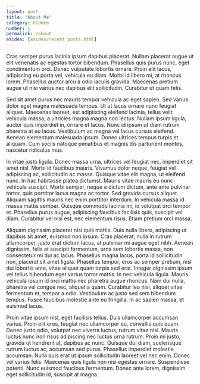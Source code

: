 ```yaml
---
layout: post
title: "About Me"
category: hidden
number: 1
permalink: /about
asides: [asides/recent_posts.html]
---
```

Cras semper purus lacinia ipsum dapibus placerat. Nullam placerat augue ut elit venenatis ac egestas tortor bibendum. Phasellus quis purus nunc, eget condimentum orci. Donec vulputate lobortis ornare. Proin elit lacus, adipiscing eu porta vel, vehicula eu diam. Morbi id libero mi, at rhoncus lorem. Phasellus auctor arcu a odio iaculis gravida. Maecenas pretium augue ut nisi varius nec dapibus elit sollicitudin. Curabitur ut quam felis.


Sed sit amet purus nec mauris tempor vehicula ac eget sapien. Sed varius dolor eget magna malesuada tempus. Ut ut lacus ornare nunc feugiat aliquet. Maecenas laoreet, est adipiscing eleifend lacinia, tellus velit vehicula massa, a ultricies magna magna non lectus. Nullam ipsum ligula, auctor quis imperdiet in, ornare et lacus. Nunc id ipsum ut diam rutrum pharetra at eu lacus. Vestibulum ac magna vel lacus cursus eleifend. Aenean elementum malesuada ipsum. Donec ultrices tempus turpis et aliquam. Cum sociis natoque penatibus et magnis dis parturient montes, nascetur ridiculus mus.


In vitae justo ligula. Donec massa urna, ultrices vel feugiat nec, imperdiet sit amet nisl. Morbi id faucibus mauris. Vivamus dolor neque, feugiat vel adipiscing ac, sollicitudin ac massa. Quisque vitae elit magna, ut eleifend nunc. In hac habitasse platea dictumst. Mauris vitae mauris eu nunc vehicula suscipit. Morbi semper, neque a dictum dictum, ante ante pulvinar tortor, quis porttitor lacus magna ac tortor. Sed gravida cursus aliquet. Aliquam sagittis mauris nec enim porttitor interdum. In vehicula massa id massa mattis semper. Quisque commodo lacinia mi, id volutpat orci tempor et. Phasellus purus augue, adipiscing faucibus facilisis quis, suscipit vel diam. Curabitur vel nisi est, nec elementum risus. Etiam pretium orci massa.


Aliquam dignissim placerat nisi quis mattis. Duis nulla libero, adipiscing ut dapibus sit amet, euismod non ipsum. Cras placerat, nulla in rutrum ullamcorper, justo erat dictum lacus, at pulvinar mi augue eget nibh. Aenean dignissim, felis at suscipit fermentum, urna sem lobortis massa, non consectetur mi dui ac lacus. Phasellus magna lacus, porta id sollicitudin non, placerat sit amet ligula. Phasellus tempor, eros ac semper pretium, nisl dui lobortis ante, vitae aliquet quam turpis sed erat. Integer dignissim ipsum vel tellus bibendum eget varius tortor mattis. In nec vehicula ligula. Mauris vehicula ipsum id orci mattis nec pharetra augue rhoncus. Nam dui nulla, pharetra vel congue nec, aliquet a quam. Curabitur leo nisi, aliquet vitae fermentum et, tempor a odio. Vestibulum ac justo sed sem bibendum tempus. Fusce faucibus molestie ante eu fringilla. In ac sapien massa, et euismod lacus.


Proin vitae ipsum nisl, eget facilisis tellus. Duis ullamcorper accumsan varius. Proin elit eros, feugiat nec ullamcorper eu, convallis quis quam. Donec justo odio, volutpat nec viverra luctus, rutrum vitae nisl. Mauris luctus nunc non risus adipiscing nec luctus urna rutrum. Proin mi justo, gravida ut hendrerit at, dapibus ac nunc. Quisque dui diam, scelerisque rutrum luctus ac, accumsan sed purus. Phasellus imperdiet molestie accumsan. Nulla quis erat ut ipsum sollicitudin laoreet vel nec enim. Donec vel varius felis. Maecenas quis ligula non nisi egestas ornare. Suspendisse potenti. Nunc euismod faucibus fermentum. Donec ante lorem, dignissim eget sollicitudin id, suscipit at magna.